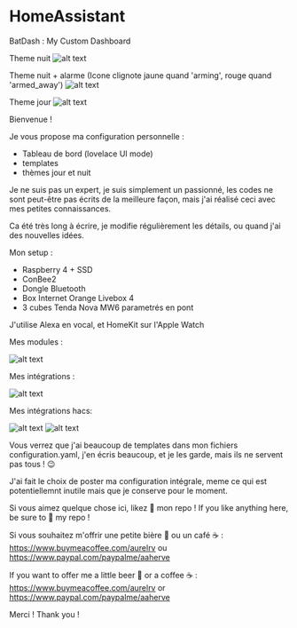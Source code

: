 # HomeAssistant
BatDash : My Custom Dashboard

Theme nuit
![alt text](https://github.com/herveaurel/HomeAssistant/blob/main/Captures/dashboard_dark.jpg)

Theme nuit + alarme
(Icone clignote jaune quand 'arming', rouge quand 'armed_away')
![alt text](https://github.com/herveaurel/HomeAssistant/blob/main/Captures/dashboard_alarme.jpg)

Theme jour
![alt text](https://github.com/herveaurel/HomeAssistant/blob/main/Captures/dashboard_light.jpg)


Bienvenue ! 

Je vous propose ma configuration personnelle :
- Tableau de bord (lovelace UI mode)
- templates
- thèmes jour et nuit

Je ne suis pas un expert, je suis simplement un passionné, les codes ne sont peut-être pas écrits de la meilleure façon, mais j'ai réalisé ceci avec mes petites connaissances.

Ca été très long à écrire, je modifie régulièrement les détails, ou quand j'ai des nouvelles idées. 

Mon setup :
- Raspberry 4 + SSD
- ConBee2
- Dongle Bluetooth 
- Box Internet Orange Livebox 4
- 3 cubes Tenda Nova MW6 parametrés en pont 

J'utilise Alexa en vocal, et HomeKit sur l'Apple Watch


Mes modules :

![alt text](https://github.com/herveaurel/HomeAssistant/blob/main/Captures/modules.jpg)

Mes intégrations :

![alt text](https://github.com/herveaurel/HomeAssistant/blob/main/Captures/integrations.jpg)

Mes intégrations  hacs:

![alt text](https://github.com/herveaurel/HomeAssistant/blob/main/Captures/integrations_hacs.jpg)
![alt text](https://github.com/herveaurel/HomeAssistant/blob/main/Captures/integrations_hacs2.jpg)

 Vous verrez que j'ai beaucoup de templates dans mon fichiers configuration.yaml, j'en écris beaucoup, et je les garde, mais ils ne servent pas tous ! 😉

J'ai fait le choix de poster ma configuration intégrale, meme ce qui est potentiellemnt inutile mais que je conserve pour le moment. 

Si vous aimez quelque chose ici, likez 🌟 mon repo !
If you like anything here, be sure to 🌟 my repo !

Si vous souhaitez m'offrir une petite bière 🍺 ou un café ☕️ : https://www.buymeacoffee.com/aurelrv ou https://www.paypal.com/paypalme/aaherve

If you want to offer me a little beer 🍺 or a coffee ☕️ : https://www.buymeacoffee.com/aurelrv or https://www.paypal.com/paypalme/aaherve

Merci ! 
Thank you !